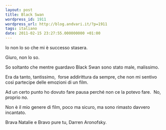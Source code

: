 ```yaml
---
layout: post
title: Black Swan
wordpress_id: 1911
wordpress_url: http://blog.andvari.it/?p=1911
tags: italiano
date: 2011-02-15 23:27:55.000000000 +01:00
---
```

Io non lo so che mi è successo stasera.

Giuro, non lo so.

So soltanto che mentre guardavo Black Swan sono stato male, malissimo.

Era da tanto, tantissimo,  forse addirittura da sempre, che non mi sentivo così partecipe delle emozioni di un film.

Ad un certo punto ho dovuto fare pausa perché non ce la potevo fare.  No, proprio no.

Non è il mio genere di film, poco ma sicuro, ma sono rimasto davvero incantato.

Brava Natalie e Bravo pure tu, Darren Aronofsky.
